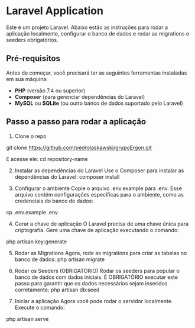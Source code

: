 # Laravel Application

Este é um projeto Laravel. Abaixo estão as instruções para rodar a aplicação localmente, configurar o banco de dados e rodar as migrations e seeders obrigatórios.

## Pré-requisitos

Antes de começar, você precisará ter as seguintes ferramentas instaladas em sua máquina:

- **PHP** (versão 7.4 ou superior)
- **Composer** (para gerenciar dependências do Laravel)
- **MySQL** ou **SQLite** (ou outro banco de dados suportado pelo Laravel)

## Passo a passo para rodar a aplicação

1. Clone o repo

git clone https://github.com/pedrolaskawski/grupoErgon.git

E acesse ele:
cd repository-name

2. Instalar as dependências do Laravel
Use o Composer para instalar as dependências do Laravel:
composer install

3. Configurar o ambiente
Copie o arquivo .env.example para .env.
Esse arquivo contém configurações específicas para o ambiente, como as credenciais do banco de dados:

cp .env.example .env

4. Gerar a chave de aplicação
O Laravel precisa de uma chave única para criptografia. Gere uma chave de aplicação executando o comando:

php artisan key:generate

5. Rodar as Migrations
Agora, rode as migrations para criar as tabelas no banco de dados:
php artisan migrate

6. Rodar os Seeders (OBRIGATÓRIO)
Rodar os seeders para popular o banco de dados com dados iniciais. É OBRIGATÓRIO executar este passo para garantir que os dados necessários sejam inseridos corretamente:
php artisan db:seed

7. Iniciar a aplicação
Agora você pode rodar o servidor localmente. Execute o comando:

php artisan serve
